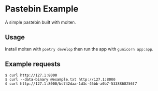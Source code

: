 # Pastebin Example

A simple pastebin built with molten.

## Usage

Install molten with `poetry develop` then run the app with `gunicorn app:app`.

## Example requests

    $ curl http://127.1:8000
    $ curl --data-binary @example.txt http://127.1:8000
    $ curl http://127.1:8000/bc742daa-1d3c-46bb-a0b7-5338868256f7
